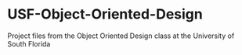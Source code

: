 # USF-Object-Oriented-Design
Project files from the Object Oriented Design class at the University of South Florida
